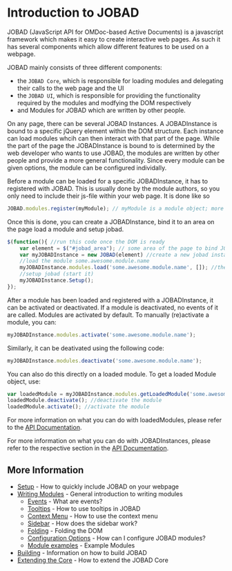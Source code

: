 # Introduction to JOBAD

JOBAD (JavaScript API for OMDoc-based Active Documents) is a javascript framework which makes it easy to create interactive web pages. As such it has several components which allow different features to be used on a webpage. 

JOBAD mainly consists of three different components: 

* the `JOBAD Core`, which is responsible for loading modules and delegating their calls to the web page and the UI
* the `JOBAD UI`, which is responsible for providing the functionality required by the modules and modfying the DOM respectively
* and Modules for JOBAD which are written by other people. 

On any page, there can be several JOBAD Instances. A JOBADInstance is bound to a specific jQuery element within the DOM structure. Each instance can load modules whcih can then interact with that part of the page. While the part of the page the JOBADInstance is bound to is determined by the web developer who wants to use JOBAD, the modules are written by other people and provide a more general functionality. Since every module can be given options, the module can be configured individally. 

Before a module can be loaded for a specific JOBADInstance, it has to registered with JOBAD. This is usually done by the module authors, so you only need to include their js-file within your web page. It is done like so

```js
JOBAD.modules.register(myModule); // myModule is a module object; more about that later
```

Once this is done, you can create a JOBADInstance, bind it to an area on the page load a module and setup jobad.  

```js
$(function(){ //run this code once the DOM is ready
    var element = $("#jobad_area"); // some area of the page to bind JOBAD to. Warning: Never bind to "body" or "document" directly. 
    var myJOBADInstance = new JOBAD(element) //create a new jobad instance. 
    //load the module some.awesome.module.name
    myJOBADInstance.modules.load('some.awesome.module.name', []); //the second parameter is options to pass to the module. 
    //setup jobad (start it)
    myJOBADInstance.Setup(); 
});
```

After a module has been loaded and registered with a JOBADInstance, it can be activated or deactivated. If a module is deactivated, no events of it are called. 
Modules are activated by default. To manually (re)activate a module, you can: 

```js
myJOBADInstance.modules.activate('some.awesome.module.name'); 
```

Similarly, it can be deativated using the following code: 

```js
myJOBADInstance.modules.deactivate('some.awesome.module.name'); 
```

You can also do this directly on a loaded module. To get a loaded Module object, use: 

```js
var loadedModule = myJOBADInstance.modules.getLoadedModule('some.awesome.module.name'); //get the specefied module
loadedModule.deactivate(); //deactivate the module
loadedModule.activate(); //activate the module
```

For more information on what you can do with loadedModules, please refer to the [API Documentation](../api/JOBAD/JOBAD.modules/loadedModule.md). 

For more information on what you can do with JOBADInstances, please refer to the respective section in the [API Documentation](../api/JOBAD/JOBADInstance/index.md). 

## More Information

* [Setup](setup.md) - How to quickly include JOBAD on your webpage
* [Writing Modules](modules.md) - General introduction to writing modules
    * [Events](events.md) - What are events?
    * [Tooltips](hover.md) - How to use tooltips in JOBAD
    * [Context Menu](contextmenu.md) - How to use the context menu
    * [Sidebar](sidebar.md) - How does the sidebar work?
    * [Folding](folding.md) - Folding the DOM
    * [Configuration Options](config.md) - How can I configure JOBAD modules?
    * [Module examples](example_modules.md) - Example Modules
* [Building](build.md) - Information on how to build JOBAD
* [Extending the Core](extend.md) - How to extend the JOBAD Core